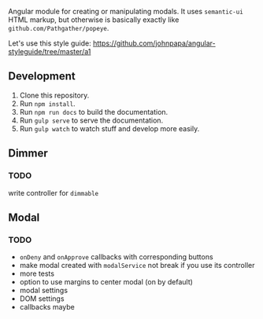 Angular module for creating or manipulating modals. It uses `semantic-ui` HTML markup, but otherwise is basically exactly like `github.com/Pathgather/popeye`.

Let's use this style guide: https://github.com/johnpapa/angular-styleguide/tree/master/a1

## Development

1. Clone this repository.
2. Run `npm install`.
3. Run `npm run docs` to build the documentation.
4. Run `gulp serve` to serve the documentation.
5. Run `gulp watch` to watch stuff and develop more easily.

## Dimmer

### TODO

write controller for `dimmable`

## Modal

### TODO

* `onDeny` and `onApprove` callbacks with corresponding buttons
* make modal created with `modalService` not break if you use its controller
* more tests
* option to use margins to center modal (on by default)
* modal settings
* DOM settings
* callbacks maybe





